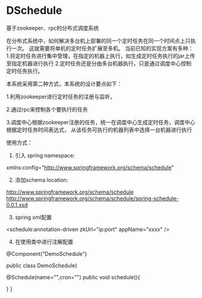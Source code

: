 # DSchedule
基于zookeeper、rpc的分布式调度系统


在分布式系统中，如何解决多台机上部署的同一个定时任务在同一个时间点上只执行一次。
这就需要将单机的定时任务扩展至多机。
当前已知的实现方案有多种：
 1.将定时任务进行集中管理，在指定的机器上执行，如生成定时任务执行的jar上传至指定机器进行执行
 2.定时任务还是分由多台机器执行，只是通过调度中心控制定时任务执行。

本系统采用第二种方式，本系统的设计要点如下：
  
  1.利用zookeeper进行定时任务的注册与监听，
 
  2.通过rpc来控制各个要执行的任务
  
  3.调度中心根据zookeeper注册的任务，统一在调度中心生成定时任务，调度中心根据定时任务时间表达式，
 从该任务可执行的机器列表中选择一台机器进行执行

使用方式：
 
1. 引入 spring namespace:
     
xmlns:config="http://www.springframework.org/schema/schedule"

2. 添加schema location:
    
http://www.springframework.org/schema/schedule
     http://www.springframework.org/schema/schedule/spring-schedule-0.0.1.xsd

3. spring xml配置

<!-- 开启@Schedule注解,并注册至zookeeper中-->
<schedule:annotation-driven zkUrl="ip:port" appName="xxxx" />

4.  在使用类中进行注解配置


@Component("DemoSchedule")

public class DemoSchedule{


   @Schedule(name="",cron="")
   public void schedule(){

   }
}
